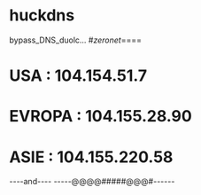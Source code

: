 # huckdns
  bypass_DNS_duolc...
#_zeronet_====
#  USA    : 104.154.51.7
#  EVROPA : 104.155.28.90
#  ASIE   : 104.155.220.58
----and----
-----@@@@#####@@@#------
